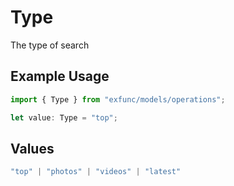 # Type

The type of search

## Example Usage

```typescript
import { Type } from "exfunc/models/operations";

let value: Type = "top";
```

## Values

```typescript
"top" | "photos" | "videos" | "latest"
```